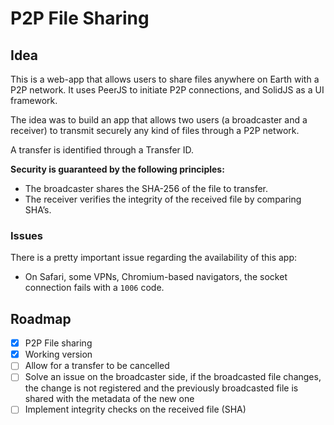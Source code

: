 # P2P File Sharing

## Idea

This is a web-app that allows users to share files anywhere on Earth with a P2P
network. It uses PeerJS to initiate P2P connections, and SolidJS as a UI 
framework.

The idea was to build an app that allows two users (a broadcaster and a receiver) 
to transmit securely any kind of files through a P2P network.

A transfer is identified through a Transfer ID.

**Security is guaranteed by the following principles:**
- The broadcaster shares the SHA-256 of the file to transfer.
- The receiver verifies the integrity of the received file by comparing SHA’s.

### Issues

There is a pretty important issue regarding the availability of this app:
- On Safari, some VPNs, Chromium-based navigators, the socket connection fails 
with a `1006` code.

## Roadmap
- [x] P2P File sharing
- [x] Working version
- [ ] Allow for a transfer to be cancelled
- [ ] Solve an issue on the broadcaster side, if the broadcasted file changes, the change is not registered and the previously broadcasted file is shared with the metadata of the new one
- [ ] Implement integrity checks on the received file (SHA)
